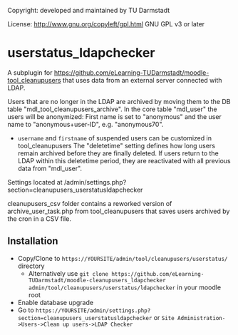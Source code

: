 Copyright: developed and maintained by TU Darmstadt

License: http://www.gnu.org/copyleft/gpl.html GNU GPL v3 or later

# userstatus_ldapchecker
A subplugin for https://github.com/eLearning-TUDarmstadt/moodle-tool_cleanupusers that uses data from an external server connected with LDAP.

Users that are no longer in the LDAP are archived by moving them to the DB table "mdl_tool_cleanupusers_archive". In the core table "mdl_user" the users will be anonymized: First name is set to "anonymous" and the user name to "anonymous+user-ID", e.g. "anonymous70".
- `username` and `firstname` of suspended users can be customized in tool_cleanupusers
The "deletetime" setting defines how long users remain archived before they are finally deleted. If users return to the LDAP within this deletetime period, they are reactivated with all previous data from "mdl_user".

Settings located at /admin/settings.php?section=cleanupusers_userstatusldapchecker

cleanupusers_csv folder contains a reworked version of archive_user_task.php from tool_cleanupusers that saves users archived by the cron in a CSV file.

## Installation
* Copy/Clone to `https://YOURSITE/admin/tool/cleanupusers/userstatus/` directory
  * Alternatively use `git clone https://github.com/eLearning-TUDarmstadt/moodle-cleanupusers_ldapchecker admin/tool/cleanupusers/userstatus/ldapchecker` in your moodle root
* Enable database upgrade
* Go to `https://YOURSITE/admin/settings.php?section=cleanupusers_userstatusldapchecker` or `Site Administration->Users->Clean up users->LDAP Checker`
